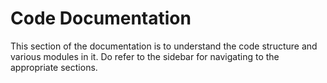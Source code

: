 # Code Documentation

This section of the documentation is to understand the code structure and various modules in it.
Do refer to the sidebar for navigating to the appropriate sections.

